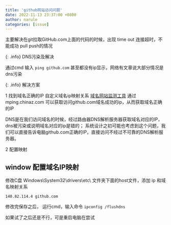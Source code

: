 ```yaml
---
title: 'github网站访问问题'
date: 2022-11-13 23:37:00 +0800
author: narule
categories: [issue]
---
```


主要解决在git拉取GitHub.com上面的代码的时候，出现 time out 连接超时，不能成功 pull push的情况


{: .info}
DNS污染及解决

通过cmd 输入 `ping github.com` 甚至都没有ip显示，网络有文章说大部分情况是dns污染


{: .info}
解决方案


1 找到域名正确的IP 自定义域名ip映射关系 
[域名网站监测工具](https://mping.chinaz.com/github.com)
通过mping.chinaz.com 可以获取访问github.com域名成功的ip，从而获取域名正确的IP

DNS是在我们访问域名的时候，经过路由器DNS解析服务器获取域名对应的IP，dns被污染或说明域名对应的ip是错的；
系统设计之初可能也考虑到这个问题，我们可以直接告诉电脑github.com正确的IP，直接访问不经过不可靠的DNS解析服务器。

2 配置映射
## window 配置域名IP映射

修改C盘 Windows\System32\drivers\etc\ 文件夹下面的host文件，添加 ip 和域名映射关系

```
140.82.114.4 github.com

```

修改完保存之后， 运行cmd，输入命令
`ipconfig /flushdns`

如果试了之后还是不行，可是重启电脑在尝试
